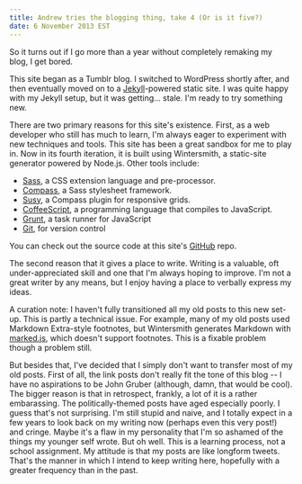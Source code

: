 ```yaml
---
title: Andrew tries the blogging thing, take 4 (Or is it five?)
date: 6 November 2013 EST
---
```


So it turns out if I go more than a year without completely remaking my blog, I get bored.

This site began as a Tumblr blog. I switched to WordPress shortly after, and then eventually moved on to a [Jekyll](http://jekyllrb.com)-powered static site. I was quite happy with my Jekyll setup, but it was getting... stale. I'm ready to try something new.

There are two primary reasons for this site's existence. First, as a web developer who still has much to learn, I'm always eager to experiment with new techniques and tools. This site has been a great sandbox for me to play in. Now in its fourth iteration, it is built using Wintersmith, a static-site generator powered by Node.js. Other tools include:

* [Sass](http://sass-lang.com), a CSS extension language and pre-processor.
* [Compass](http://compass-style.org), a Sass stylesheet framework.
* [Susy](http://susy.oddbird.net), a Compass plugin for responsive grids.
* [CoffeeScript](http://coffeescript.org), a programming language that compiles to JavaScript.
* [Grunt](http://gruntjs.com), a task runner for JavaScript
* [Git](http://git-scm.com), for version control

You can check out the source code at this site's [GitHub](https://github.com/acdlite/andrewphilipclark.com) repo.

The second reason that it gives a place to write. Writing is a valuable, oft under-appreciated skill and one that I'm always hoping to improve. I'm not a great writer by any means, but I enjoy having a place to verbally express my ideas.

A curation note: I haven't fully transitioned all my old posts to this new set-up. This is partly a technical issue. For example, many of my old posts used Markdown Extra-style footnotes, but Wintersmith generates Markdown with [marked.js](https://github.com/chjj/marked), which doesn't support footnotes. This is a fixable problem though a problem still.

But besides that, I've decided that I simply don't want to transfer most of my old posts. First of all, the link posts don't really fit the tone of this blog -- I have no aspirations to be John Gruber (although, damn, that would be cool). The bigger reason is that in retrospect, frankly, a lot of it is a rather embarassing. The politically-themed posts have aged especially poorly. I guess that's not surprising. I'm still stupid and naive, and I totally expect in a few years to look back on my writing now (perhaps even this very post!) and cringe. Maybe it's a flaw in my personality that I'm so ashamed of the things my younger self wrote. But oh well. This is a learning process, not a school assignment. My attitude is that my posts are like longform tweets. That's the manner in which I intend to keep writing here, hopefully with a greater frequency than in the past.
